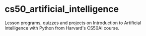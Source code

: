# cs50_artificial_intelligence
Lesson programs, quizzes and projects on Introduction to Artificial Intelligence with Python from Harvard's CS50AI course.
